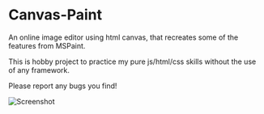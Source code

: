 # Canvas-Paint

An online image editor using html canvas, that recreates some of the features from MSPaint.

This is hobby project to practice my pure js/html/css skills without the use of any framework.

Please report any bugs you find!

![Screenshot](https://res.cloudinary.com/richi/image/upload/v1563243132/previews/canvaspaint-preview1.png)
